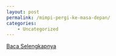```yaml
---
layout: post
permalink: /mimpi-pergi-ke-masa-depan/
categories:
    - Uncategorized
---
```


[Baca Selengkapnya](/10)
